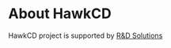 About HawkCD
============

HawkCD project is supported by [R&D Solutions](http://rnd-solutions.net)
